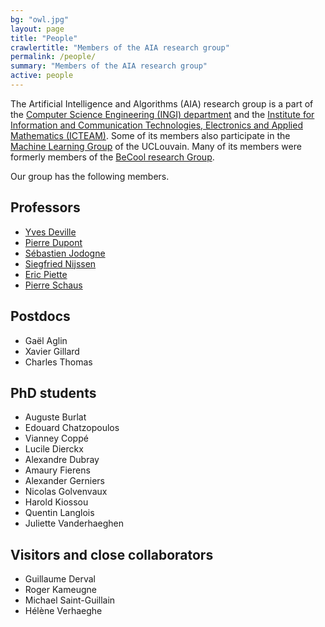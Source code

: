 ```yaml
---
bg: "owl.jpg"
layout: page
title: "People"
crawlertitle: "Members of the AIA research group"
permalink: /people/
summary: "Members of the AIA research group"
active: people
---
```



The Artificial Intelligence and Algorithms (AIA) research group is a part of the [Computer Science Engineering (INGI) department](https://uclouvain.be/fr/instituts-recherche/icteam/ingi) and the [Institute for Information and Communication Technologies, Electronics and Applied Mathematics (ICTEAM)](https://uclouvain.be/fr/node/1991). 
Some of its members also participate in the [Machine Learning Group](https://mlg.info.ucl.ac.be) of the UCLouvain. Many of its members were formerly members of the [BeCool research Group](http://becool.info.ucl.ac.be). 


Our group has the following members.

Professors
----------

* [Yves Deville](https://www.info.ucl.ac.be/~yde/)
* [Pierre Dupont](https://www.info.ucl.ac.be/~pdupont/)
* [Sébastien Jodogne](https://www.info.ucl.ac.be/~sjodogne/)
* [Siegfried Nijssen](https://www.info.ucl.ac.be/~snijssen/)
* [Eric Piette](http://piette.info/eric/)
* [Pierre Schaus](https://www.info.ucl.ac.be/~pschaus/)

Postdocs
--------

* Gaël Aglin
* Xavier Gillard
* Charles Thomas 

PhD students
------------

* Auguste Burlat
* Edouard Chatzopoulos
* Vianney Coppé
* Lucile Dierckx
* Alexandre Dubray
* Amaury Fierens
* Alexander Gerniers
* Nicolas Golvenvaux
* Harold Kiossou
* Quentin Langlois
* Juliette Vanderhaeghen

Visitors and close collaborators
--------------------------------

* Guillaume Derval
* Roger Kameugne
* Michael Saint-Guillain
* Hélène Verhaeghe
